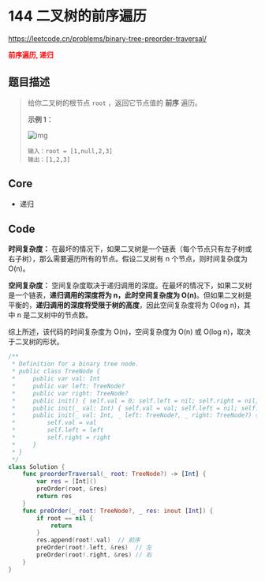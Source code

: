 # 144 二叉树的前序遍历

https://leetcode.cn/problems/binary-tree-preorder-traversal/

**<font color=red>前序遍历, 递归</font>**

## 题目描述

> 给你二叉树的根节点 `root` ，返回它节点值的 **前序** 遍历。
>
> **示例 1：**
>
> ![img](https://assets.leetcode.com/uploads/2020/09/15/inorder_1.jpg)
>
> ```
> 输入：root = [1,null,2,3]
> 输出：[1,2,3]
> ```

## Core

- 递归



## Code

**时间复杂度：** 在最坏的情况下，如果二叉树是一个链表（每个节点只有左子树或右子树），那么需要遍历所有的节点。假设二叉树有 n 个节点，则时间复杂度为 O(n)。

**空间复杂度：** 空间复杂度取决于递归调用的深度。在最坏的情况下，如果二叉树是一个链表，**递归调用的深度将为 n，此时空间复杂度为 O(n)**。但如果二叉树是平衡的，**递归调用的深度将受限于树的高度**，因此空间复杂度将为 O(log n)，其中 n 是二叉树中的节点数。

综上所述，该代码的时间复杂度为 O(n)，空间复杂度为 O(n) 或 O(log n)，取决于二叉树的形状。

```swift
/**
 * Definition for a binary tree node.
 * public class TreeNode {
 *     public var val: Int
 *     public var left: TreeNode?
 *     public var right: TreeNode?
 *     public init() { self.val = 0; self.left = nil; self.right = nil; }
 *     public init(_ val: Int) { self.val = val; self.left = nil; self.right = nil; }
 *     public init(_ val: Int, _ left: TreeNode?, _ right: TreeNode?) {
 *         self.val = val
 *         self.left = left
 *         self.right = right
 *     }
 * }
 */
class Solution {
    func preorderTraversal(_ root: TreeNode?) -> [Int] {
        var res = [Int]()
        preOrder(root, &res)
        return res
    }
    func preOrder(_ root: TreeNode?, _ res: inout [Int]) {
        if root == nil {
            return 
        }
        res.append(root!.val)  // 前序
        preOrder(root!.left, &res)  // 左
        preOrder(root!.right, &res) // 右
    }
}
```

